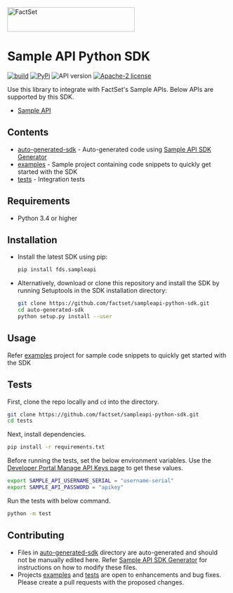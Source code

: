 <img alt="FactSet" src="https://www.factset.com/hubfs/Assets/images/factset-logo.svg" height="56" width="290">

# Sample API Python SDK

[![build](https://img.shields.io/github/workflow/status/factset/sampleapi-python-sdk/CI)](https://github.com/factset/sampleapi-python-sdk/actions?query=workflow%3ACI)
[![PyPi](https://img.shields.io/pypi/v/fds.sampleapi)](https://pypi.org/project/fds.sampleapi/)
![API version](https://img.shields.io/badge/API-v2-blue)
[![Apache-2 license](https://img.shields.io/badge/license-Apache2-brightgreen.svg)](https://www.apache.org/licenses/LICENSE-2.0)

Use this library to integrate with FactSet's Sample APIs. Below APIs are supported by this SDK.

* [Sample API](https://developer.factset.com/api-catalog/sample-api)

## Contents

* [auto-generated-sdk](auto-generated-sdk) - Auto-generated code using [Sample API SDK Generator](https://github.com/factset/sampleapi-sdk-generator)
* [examples](examples) - Sample project containing code snippets to quickly get started with the SDK  
* [tests](tests) - Integration tests

## Requirements

* Python 3.4 or higher

## Installation

* Install the latest SDK using pip:

  ```sh
  pip install fds.sampleapi
  ```

* Alternatively, download or clone this repository and install the SDK by  running Setuptools in the SDK installation directory:

  ```sh
  git clone https://github.com/factset/sampleapi-python-sdk.git
  cd auto-generated-sdk
  python setup.py install --user
  ```

## Usage

Refer [examples](examples) project for sample code snippets to quickly get started with the SDK

## Tests

First, clone the repo locally and `cd` into the directory.

```sh
git clone https://github.com/factset/sampleapi-python-sdk.git
cd tests
```

Next, install dependencies.

```sh
pip install -r requirements.txt
```

Before running the tests, set the below environment variables. Use the [Developer Portal Manage API Keys page](https://developer.factset.com/manage-api-keys) to get these values.

```sh
export SAMPLE_API_USERNAME_SERIAL = "username-serial"
export SAMPLE_API_PASSWORD = "apikey"
```

Run the tests with below command.

```sh
python -m test
```

## Contributing

* Files in [auto-generated-sdk](auto-generated-sdk) directory are auto-generated and should not be manually edited here. Refer [Sample API SDK Generator](https://github.com/factset/sampleapi-sdk-generator) for instructions on how to modify these files.
* Projects [examples](examples) and [tests](tests) are open to enhancements and bug fixes. Please create a pull requests with the proposed changes.
